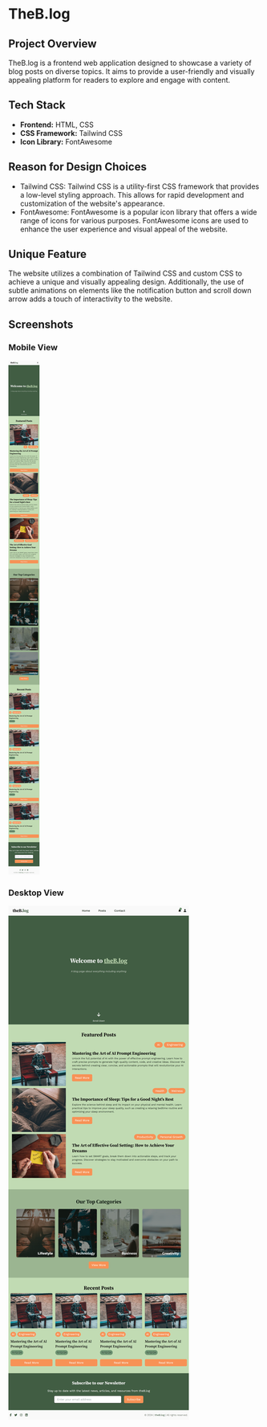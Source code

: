 # TheB.log

## Project Overview

TheB.log is a frontend web application designed to showcase a variety of blog posts on diverse topics. It aims to provide a user-friendly and visually appealing platform for readers to explore and engage with content.

## Tech Stack

- **Frontend:** HTML, CSS
- **CSS Framework:** Tailwind CSS
- **Icon Library:** FontAwesome

## Reason for Design Choices

- Tailwind CSS: Tailwind CSS is a utility-first CSS framework that provides a low-level styling approach. This allows for rapid development and customization of the website's appearance.
- FontAwesome: FontAwesome is a popular icon library that offers a wide range of icons for various purposes. FontAwesome icons are used to enhance the user experience and visual appeal of the website.

## Unique Feature

The website utilizes a combination of Tailwind CSS and custom CSS to achieve a unique and visually appealing design. Additionally, the use of subtle animations on elements like the notification button and scroll down arrow adds a touch of interactivity to the website.

## Screenshots

### Mobile View

![mobile view](assets/Mobile%20View.png)

### Desktop View

![desktop View](assets/Desktop%20View.png)
